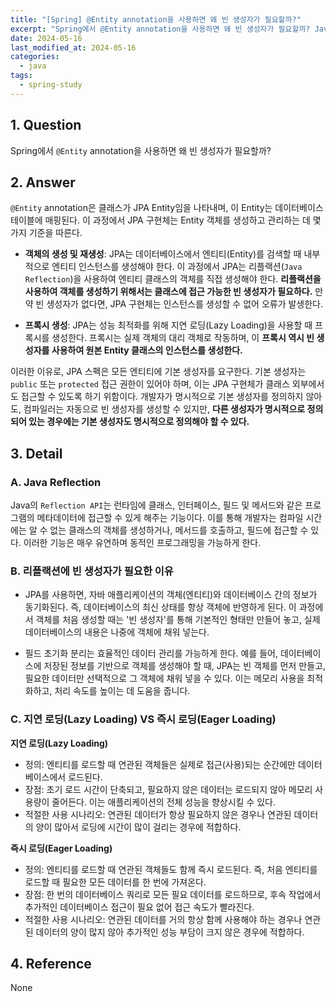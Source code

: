 ```yaml
---
title: "[Spring] @Entity annotation을 사용하면 왜 빈 생성자가 필요할까?"
excerpt: "Spring에서 @Entity annotation을 사용하면 왜 빈 생성자가 필요할까? Java Reflection이란? 리플랙션에 빈 생성자가 필요한 이유는? 지연 로딩과 즉시 로딩의 차이는?"
date: 2024-05-16
last_modified_at: 2024-05-16
categories:
  - java
tags:
  - spring-study
---
```


## 1. Question

Spring에서 `@Entity` annotation을 사용하면 왜 빈 생성자가 필요할까?

## 2. Answer

`@Entity` annotation은 클래스가 JPA Entity임을 나타내며, 이 Entity는 데이터베이스 테이블에 매핑된다. 이 과정에서 JPA 구현체는 Entity 객체를 생성하고 관리하는 데 몇 가지 기준을 따른다.

* **객체의 생성 및 재생성**: JPA는 데이터베이스에서 엔티티(Entity)를 검색할 때 내부적으로 엔티티 인스턴스를 생성해야 한다. 이 과정에서 JPA는 리플랙션(`Java Reflection`)을 사용하여 엔티티 클래스의 객체를 직접 생성해야 한다. **리플랙션을 사용하여 객체를 생성하기 위해서는 클래스에 접근 가능한 빈 생성자가 필요하다.** 만약 빈 생성자가 없다면, JPA 구현체는 인스턴스를 생성할 수 없어 오류가 발생한다.

* **프록시 생성**: JPA는 성능 최적화를 위해 지연 로딩(Lazy Loading)을 사용할 때 프록시를 생성한다. 프록시는 실제 객체의 대리 객체로 작동하며, 이 **프록시 역시 빈 생성자를 사용하여 원본 Entity 클래스의 인스턴스를 생성한다.**

이러한 이유로, JPA 스펙은 모든 엔티티에 기본 생성자를 요구한다. 기본 생성자는 `public` 또는 `protected` 접근 권한이 있어야 하며, 이는 JPA 구현체가 클래스 외부에서도 접근할 수 있도록 하기 위함이다. 개발자가 명시적으로 기본 생성자를 정의하지 않아도, 컴파일러는 자동으로 빈 생성자를 생성할 수 있지만, **다른 생성자가 명시적으로 정의되어 있는 경우에는 기본 생성자도 명시적으로 정의해야 할 수 있다.**

## 3. Detail

### A. Java Reflection

Java의 `Reflection API`는 런타임에 클래스, 인터페이스, 필드 및 메서드와 같은 프로그램의 메타데이터에 접근할 수 있게 해주는 기능이다. 이를 통해 개발자는 컴파일 시간에는 알 수 없는 클래스의 객체를 생성하거나, 메서드를 호출하고, 필드에 접근할 수 있다. 이러한 기능은 매우 유연하며 동적인 프로그래밍을 가능하게 한다.

### B. 리플랙션에 빈 생성자가 필요한 이유

* JPA를 사용하면, 자바 애플리케이션의 객체(엔티티)와 데이터베이스 간의 정보가 동기화된다. 즉, 데이터베이스의 최신 상태를 항상 객체에 반영하게 된다. 이 과정에서 객체를 처음 생성할 때는 '빈 생성자'를 통해 기본적인 형태만 만들어 놓고, 실제 데이터베이스의 내용은 나중에 객체에 채워 넣는다.

* 필드 초기화 분리는 효율적인 데이터 관리를 가능하게 한다. 예를 들어, 데이터베이스에 저장된 정보를 기반으로 객체를 생성해야 할 때, JPA는 빈 객체를 먼저 만들고, 필요한 데이터만 선택적으로 그 객체에 채워 넣을 수 있다. 이는 메모리 사용을 최적화하고, 처리 속도를 높이는 데 도움을 줍니다.

### C. 지연 로딩(Lazy Loading) VS 즉시 로딩(Eager Loading)

**지연 로딩(Lazy Loading)**

* 정의: 엔티티를 로드할 때 연관된 객체들은 실제로 접근(사용)되는 순간에만 데이터베이스에서 로드된다.
* 장점: 초기 로드 시간이 단축되고, 필요하지 않은 데이터는 로드되지 않아 메모리 사용량이 줄어든다. 이는 애플리케이션의 전체 성능을 향상시킬 수 있다.
* 적절한 사용 시나리오: 연관된 데이터가 항상 필요하지 않은 경우나 연관된 데이터의 양이 많아서 로딩에 시간이 많이 걸리는 경우에 적합하다.

**즉시 로딩(Eager Loading)**

* 정의: 엔티티를 로드할 때 연관된 객체들도 함께 즉시 로드된다. 즉, 처음 엔티티를 로드할 때 필요한 모든 데이터를 한 번에 가져온다.
* 장점: 한 번의 데이터베이스 쿼리로 모든 필요 데이터를 로드하므로, 후속 작업에서 추가적인 데이터베이스 접근이 필요 없어 접근 속도가 빨라진다.
* 적절한 사용 시나리오: 연관된 데이터를 거의 항상 함께 사용해야 하는 경우나 연관된 데이터의 양이 많지 않아 추가적인 성능 부담이 크지 않은 경우에 적합하다.

## 4. Reference

None